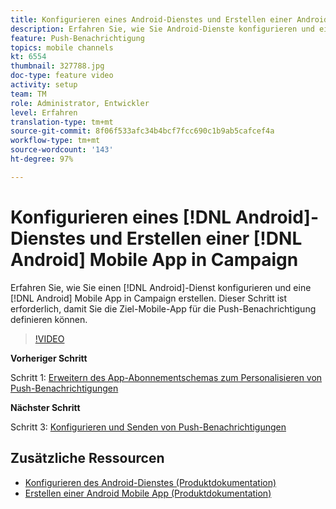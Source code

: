 ```yaml
---
title: Konfigurieren eines Android-Dienstes und Erstellen einer Android Mobile App in Campaign
description: Erfahren Sie, wie Sie Android-Dienste konfigurieren und eine Android Mobile App in Campaign erstellen. Dies ist erforderlich, damit wir die Neotrip-App als Ziel für die Push-Benachrichtigung definieren können.
feature: Push-Benachrichtigung
topics: mobile channels
kt: 6554
thumbnail: 327788.jpg
doc-type: feature video
activity: setup
team: TM
role: Administrator, Entwickler
level: Erfahren
translation-type: tm+mt
source-git-commit: 8f06f533afc34b4bcf7fcc690c1b9ab5cafcef4a
workflow-type: tm+mt
source-wordcount: '143'
ht-degree: 97%

---
```



# Konfigurieren eines [!DNL Android]-Dienstes und Erstellen einer [!DNL Android] Mobile App in Campaign

Erfahren Sie, wie Sie einen [!DNL Android]-Dienst konfigurieren und eine [!DNL Android] Mobile App in Campaign erstellen. Dieser Schritt ist erforderlich, damit Sie die Ziel-Mobile-App für die Push-Benachrichtigung definieren können.

>[!VIDEO](https://video.tv.adobe.com/v/327788?quality=12)

**Vorheriger Schritt**

Schritt 1: [Erweitern des App-Abonnementschemas zum Personalisieren von Push-Benachrichtigungen](/help/tutorial-getting-started-with-push-notifications-for-android/extending-the-app-subscription-schema.md)

**Nächster Schritt**

Schritt 3: [Konfigurieren und Senden von Push-Benachrichtigungen](/help/tutorial-getting-started-with-push-notifications-for-android/configuring-and-sending-push-notifications.md)

## Zusätzliche Ressourcen

* [Konfigurieren des Android-Dienstes (Produktdokumentation)](https://experienceleague.adobe.com/docs/campaign-classic/using/sending-messages/sending-push-notifications/configure-the-mobile-app/configuring-the-mobile-application-android.html?lang=de#configuring-android-service)
* [Erstellen einer Android Mobile App (Produktdokumentation)](https://experienceleague.adobe.com/docs/campaign-classic/using/sending-messages/sending-push-notifications/configure-the-mobile-app/configuring-the-mobile-application-android.html?lang=de#creating-android-app)
